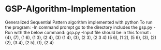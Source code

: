 # GSP-Algorithm-Implementation
Generalized Sequential Pattern algorithm implemented with python
To run the program:
-In command prompt go to the directory includes the gsp.py
-Run with the below command:
gsp.py <inputfile> <outputfile> <minsup>
-Input file should be in this format :
(4), (7), (1 6), (1 3), (2 4), (3) 
(1 4), (3), (2 3), (2 3 4) 
(5 6), (1 2), (5 6), (3), (2) 
(2), (3 4), (2 5), (1), (2 4)
